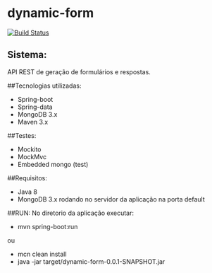 # dynamic-form

[![Build Status](https://travis-ci.org/deroldo/dynamic-form.svg)](https://travis-ci.org/deroldo/dynamic-form)

## Sistema:
API REST de geração de formulários e respostas.

##Tecnologias utilizadas:
- Spring-boot
- Spring-data
- MongoDB 3.x
- Maven 3.x

##Testes:
- Mockito
- MockMvc
- Embedded mongo (test)

##Requisitos:
- Java 8
- MongoDB 3.x rodando no servidor da aplicação na porta default

##RUN:
No diretorio da aplicação executar:
- mvn spring-boot:run

ou

- mcn clean install
- java -jar target/dynamic-form-0.0.1-SNAPSHOT.jar
